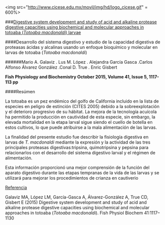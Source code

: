 <img src="http://www.cicese.edu.mx/movil/img/hd/logo_cicese.gif" = 600%>


###[Digestive system development and study of acid and alkaline protease digestive capacities using biochemical and molecular approaches in totoaba (*Totoaba macdonaldi*) larvae](http://download.springer.com/static/pdf/946/art%253A10.1007%252Fs10695-015-0073-6.pdf?originUrl=http%3A%2F%2Flink.springer.com%2Farticle%2F10.1007%2Fs10695-015-0073-6&token2=exp=1466547137~acl=%2Fstatic%2Fpdf%2F946%2Fart%25253A10.1007%25252Fs10695-015-0073-6.pdf%3ForiginUrl%3Dhttp%253A%252F%252Flink.springer.com%252Farticle%252F10.1007%252Fs10695-015-0073-6*~hmac=e906675c5b76eaa52ae44d6b9efcc59d1c935413ad30a277ed53f554cec32905)


####Desarrollo del sistema digestivo y estudio de la capacidad digestiva de proteasas ácidas y alcalinas usando un enfoque bioquímico y molecular en larvas de totoaba (*Totoaba macdonaldi*)


######Mario A. Galaviz . Lus M. López . Alejandra García Gasca .Carlos Alfonso Álvarez González .Conal D. True . Enric Gisbert

**Fish Physiology and Biochemistry October 2015, Volume 41, Issue 5, 1117-113 pp**


####Resúmen

La totoaba es un pez endémico del golfo de California incluido en la lista de especies en peligro de estinción (CITES 2005) debido a la sobreexplotación y el deterioro progresivo de su hábitat. La mejora de la tecnología acuícola ha permitido la producción en cautividad de esta especie, sin embargo, la elevada mortalidad en la etapa larval sigue siendo el cuello de botella en estos cultivos, lo que puede atribuirse a la mala alimentación de las larvas.

La finalidad del presente estudio fue describir la fisiología digestiva en larvas de *T. macdonaldi* mediante la expresión y la actividad de las tres principales proteasas digestivas:tripsina, quimotripsina y pepsina para relacionarlos con el desarrollo del sistema digestivo larval y el régimen de alimentación.




Esta información proporcionó una mejor comprensión de la función del aparato digestivo durante las etapas tempranas de la vida de las larvas y se utilizará para mejorar los procedimientos de crianza en cautiverio






[Referencia](http://download.springer.com/static/pdf/946/art%253A10.1007%252Fs10695-015-0073-6.pdf?originUrl=http%3A%2F%2Flink.springer.com%2Farticle%2F10.1007%2Fs10695-015-0073-6&token2=exp=1466543595~acl=%2Fstatic%2Fpdf%2F946%2Fart%25253A10.1007%25252Fs10695-015-0073-6.pdf%3ForiginUrl%3Dhttp%253A%252F%252Flink.springer.com%252Farticle%252F10.1007%252Fs10695-015-0073-6*~hmac=be3a55d2a1ef91a58da696cf3e57744f8e57dca31e2abfebbe1f63c653e5a66e)

Galaviz MA, López LM, García-Gasca A, Álvarez-González A, True CD, Gisbert E (2015) Digestive system development and study of acid and alkaline protease digestive capacities using biochemical and molecular approaches in totoaba (*Totoaba macdonaldi*). Fish Physiol Biochem 41:1117–1130
